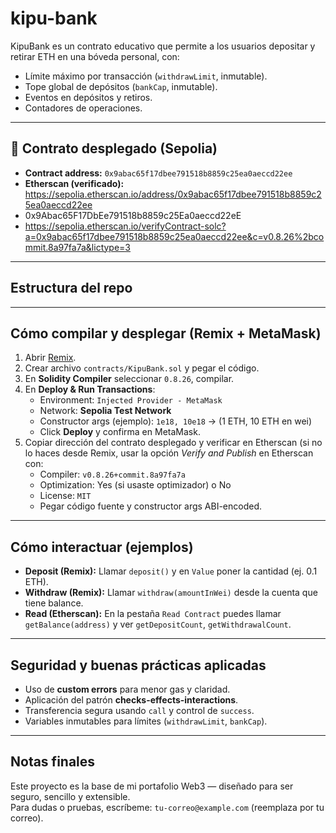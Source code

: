 # kipu-bank

KipuBank es un contrato educativo que permite a los usuarios depositar y retirar ETH en una bóveda personal, con:
- Límite máximo por transacción (`withdrawLimit`, inmutable).
- Tope global de depósitos (`bankCap`, inmutable).
- Eventos en depósitos y retiros.
- Contadores de operaciones.

---

## 📌 Contrato desplegado (Sepolia)
- **Contract address:** `0x9abac65f17dbee791518b8859c25ea0aeccd22ee`  
- **Etherscan (verificado):** https://sepolia.etherscan.io/address/0x9abac65f17dbee791518b8859c25ea0aeccd22ee
- 0x9Abac65F17DbEe791518b8859c25Ea0aeccd22eE
- https://sepolia.etherscan.io/verifyContract-solc?a=0x9abac65f17dbee791518b8859c25ea0aeccd22ee&c=v0.8.26%2bcommit.8a97fa7a&lictype=3

---

## Estructura del repo

---

## Cómo compilar y desplegar (Remix + MetaMask)
1. Abrir [Remix](https://remix.ethereum.org).  
2. Crear archivo `contracts/KipuBank.sol` y pegar el código.  
3. En **Solidity Compiler** seleccionar `0.8.26`, compilar.  
4. En **Deploy & Run Transactions**:
   - Environment: `Injected Provider - MetaMask`
   - Network: **Sepolia Test Network**
   - Constructor args (ejemplo): `1e18, 10e18` → (1 ETH, 10 ETH en wei)
   - Click **Deploy** y confirma en MetaMask.
5. Copiar dirección del contrato desplegado y verificar en Etherscan (si no lo haces desde Remix, usar la opción *Verify and Publish* en Etherscan con:
   - Compiler: `v0.8.26+commit.8a97fa7a`
   - Optimization: Yes (si usaste optimizador) o No
   - License: `MIT`
   - Pegar código fuente y constructor args ABI-encoded.

---

## Cómo interactuar (ejemplos)
- **Deposit (Remix):** Llamar `deposit()` y en `Value` poner la cantidad (ej. 0.1 ETH).  
- **Withdraw (Remix):** Llamar `withdraw(amountInWei)` desde la cuenta que tiene balance.  
- **Read (Etherscan):** En la pestaña `Read Contract` puedes llamar `getBalance(address)` y ver `getDepositCount`, `getWithdrawalCount`.

---

## Seguridad y buenas prácticas aplicadas
- Uso de **custom errors** para menor gas y claridad.  
- Aplicación del patrón **checks-effects-interactions**.  
- Transferencia segura usando `call` y control de `success`.  
- Variables inmutables para límites (`withdrawLimit`, `bankCap`).

---

## Notas finales
Este proyecto es la base de mi portafolio Web3 — diseñado para ser seguro, sencillo y extensible.  
Para dudas o pruebas, escríbeme: `tu-correo@example.com` (reemplaza por tu correo).
